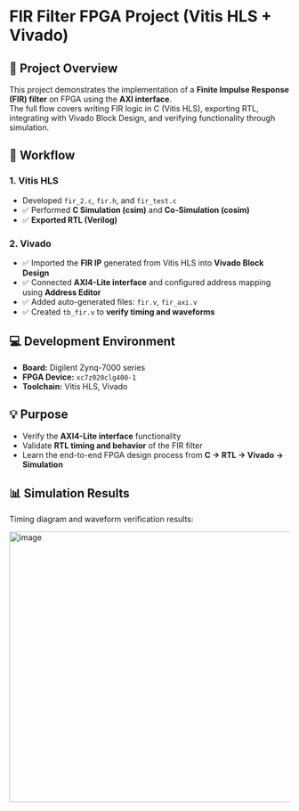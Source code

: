 # FIR Filter FPGA Project (Vitis HLS + Vivado)

## 📌 Project Overview
This project demonstrates the implementation of a **Finite Impulse Response (FIR) filter** on FPGA using the **AXI interface**.  
The full flow covers writing FIR logic in C (Vitis HLS), exporting RTL, integrating with Vivado Block Design, and verifying functionality through simulation.

## 📝 Workflow

### 1. Vitis HLS
- Developed `fir_2.c`, `fir.h`, and `fir_test.c`
- ✅ Performed **C Simulation (csim)** and **Co-Simulation (cosim)**
- ✅ **Exported RTL (Verilog)**

### 2. Vivado
- ✅ Imported the **FIR IP** generated from Vitis HLS into **Vivado Block Design**
- ✅ Connected **AXI4-Lite interface** and configured address mapping using **Address Editor**
- ✅ Added auto-generated files: `fir.v`, `fir_axi.v`
- ✅ Created `tb_fir.v` to **verify timing and waveforms**

## 💻 Development Environment
- **Board:** Digilent Zynq-7000 series
- **FPGA Device:** `xc7z020clg400-1`
- **Toolchain:** Vitis HLS, Vivado

## 💡 Purpose
- Verify the **AXI4-Lite interface** functionality
- Validate **RTL timing and behavior** of the FIR filter
- Learn the end-to-end FPGA design process from **C → RTL → Vivado → Simulation**

## 📊 Simulation Results
Timing diagram and waveform verification results:

<img width="1572" height="486" alt="image" src="https://github.com/user-attachments/assets/4b065759-c4e0-451f-9d10-f2b7e401454a" />



